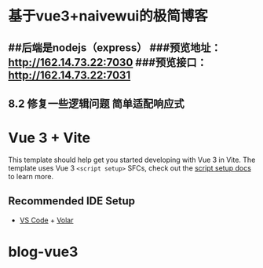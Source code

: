 # 基于vue3+naivewui的极简博客

##后端是nodejs（express）
###预览地址：http://162.14.73.22:7030
###预览接口：http://162.14.73.22:7031
--
## 8.2 修复一些逻辑问题 简单适配响应式 





# Vue 3 + Vite

This template should help get you started developing with Vue 3 in Vite. The template uses Vue 3 `<script setup>` SFCs, check out the [script setup docs](https://v3.vuejs.org/api/sfc-script-setup.html#sfc-script-setup) to learn more.

## Recommended IDE Setup

- [VS Code](https://code.visualstudio.com/) + [Volar](https://marketplace.visualstudio.com/items?itemName=Vue.volar)
# blog-vue3
